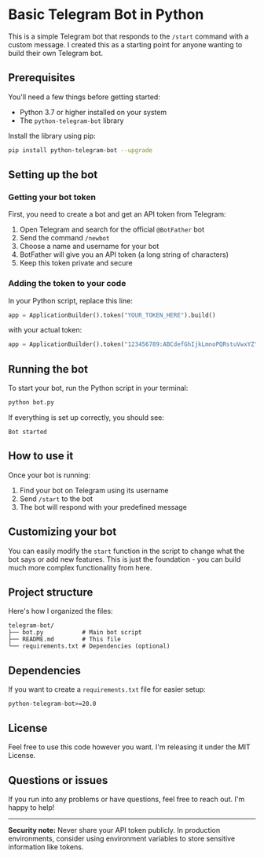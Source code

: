 # Basic Telegram Bot in Python

This is a simple Telegram bot that responds to the `/start` command with a custom message. I created this as a starting point for anyone wanting to build their own Telegram bot.

## Prerequisites

You'll need a few things before getting started:

- Python 3.7 or higher installed on your system
- The `python-telegram-bot` library

Install the library using pip:

```bash
pip install python-telegram-bot --upgrade
```

## Setting up the bot

### Getting your bot token

First, you need to create a bot and get an API token from Telegram:

1. Open Telegram and search for the official `@BotFather` bot
2. Send the command `/newbot`
3. Choose a name and username for your bot
4. BotFather will give you an API token (a long string of characters)
5. Keep this token private and secure

### Adding the token to your code

In your Python script, replace this line:

```python
app = ApplicationBuilder().token("YOUR_TOKEN_HERE").build()
```

with your actual token:

```python
app = ApplicationBuilder().token("123456789:ABCdefGhIjkLmnoPQRstuVwxYZ").build()
```

## Running the bot

To start your bot, run the Python script in your terminal:

```bash
python bot.py
```

If everything is set up correctly, you should see:

```
Bot started
```

## How to use it

Once your bot is running:

1. Find your bot on Telegram using its username
2. Send `/start` to the bot
3. The bot will respond with your predefined message

## Customizing your bot

You can easily modify the `start` function in the script to change what the bot says or add new features. This is just the foundation - you can build much more complex functionality from here.

## Project structure

Here's how I organized the files:

```
telegram-bot/
├── bot.py           # Main bot script
├── README.md        # This file
└── requirements.txt # Dependencies (optional)
```

## Dependencies

If you want to create a `requirements.txt` file for easier setup:

```
python-telegram-bot>=20.0
```

## License

Feel free to use this code however you want. I'm releasing it under the MIT License.

## Questions or issues

If you run into any problems or have questions, feel free to reach out. I'm happy to help!

---

**Security note:** Never share your API token publicly. In production environments, consider using environment variables to store sensitive information like tokens.
